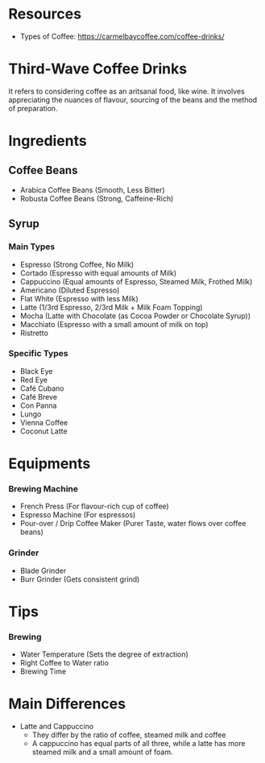 # Resources
- Types of Coffee: https://carmelbaycoffee.com/coffee-drinks/
# Third-Wave Coffee Drinks
It refers to considering coffee as an aritsanal food, like wine. It involves appreciating the nuances of flavour, sourcing of the beans and the method of preparation.
# Ingredients
## Coffee Beans
- Arabica Coffee Beans (Smooth, Less Bitter)
- Robusta Coffee Beans (Strong, Caffeine-Rich)
## Syrup

### Main Types
- Espresso (Strong Coffee, No Milk)
- Cortado (Espresso with equal amounts of Milk)
- Cappuccino (Equal amounts of Espresso, Steamed Milk, Frothed Milk)
- Americano (Diluted Espresso)
- Flat White (Espresso with less Milk)
- Latte (1/3rd Espresso, 2/3rd Milk + Milk Foam Topping)
- Mocha (Latte with Chocolate (as Cocoa Powder or Chocolate Syrup))
- Macchiato (Espresso with a small amount of milk on top)
- Ristretto
### Specific Types
- Black Eye
- Red Eye
- Café Cubano
- Café Breve
- Con Panna
- Lungo
- Vienna Coffee
- Coconut Latte
# Equipments
### Brewing Machine
- French Press (For flavour-rich cup of coffee)
- Espresso Machine (For espressos)
- Pour-over / Drip Coffee Maker (Purer Taste, water flows over coffee beans)
### Grinder
- Blade Grinder
- Burr Grinder (Gets consistent grind)
# Tips
### Brewing
- Water Temperature (Sets the degree of extraction)
- Right Coffee to Water ratio
- Brewing Time
# Main Differences
- Latte and Cappuccino
	- They differ by the ratio of coffee, steamed milk and coffee
	- A cappuccino has equal parts of all three, while a latte has more steamed milk and a small amount of foam.